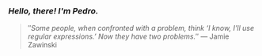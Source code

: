 ### *Hello, there! I'm Pedro.*
> ″*Some people, when confronted with a problem, think ‘I know, I’ll use regular expressions.’ Now they have two problems.*″
 — Jamie Zawinski
